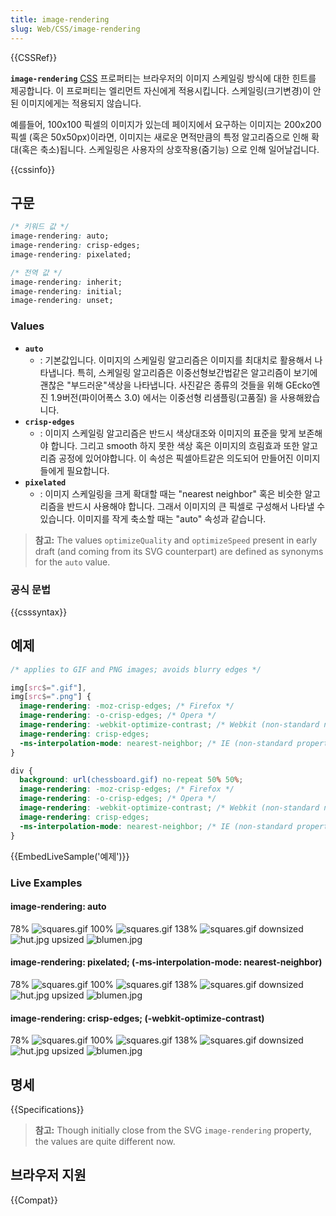 ```yaml
---
title: image-rendering
slug: Web/CSS/image-rendering
---
```


{{CSSRef}}

**`image-rendering`** [CSS](/ko/docs/Web/CSS) 프로퍼티는 브라우저의 이미지 스케일링 방식에 대한 힌트를 제공합니다. 이 프로퍼티는 엘리먼트 자신에게 적용시킵니다. 스케일링(크기변경)이 안 된 이미지에게는 적용되지 않습니다.

예를들어, 100x100 픽셀의 이미지가 있는데 페이지에서 요구하는 이미지는 200x200픽셀 (혹은 50x50px)이라면, 이미지는 새로운 면적만큼의 특정 알고리즘으로 인해 확대(혹은 축소)됩니다. 스케일링은 사용자의 상호작용(줌기능) 으로 인해 일어날겁니다.

{{cssinfo}}

## 구문

```css
/* 키워드 값 */
image-rendering: auto;
image-rendering: crisp-edges;
image-rendering: pixelated;

/* 전역 값 */
image-rendering: inherit;
image-rendering: initial;
image-rendering: unset;
```

### Values

- **`auto`**
  - : 기본값입니다.
    이미지의 스케일링 알고리즘은 이미지를 최대치로 활용해서 나타냅니다. 특히, 스케일링 알고리즘은 이중선형보간법같은 알고리즘이 보기에 괜찮은 "부드러운"색상을 나타냅니다. 사진같은 종류의 것들을 위해 GEcko엔진 1.9버전(파이어폭스 3.0) 에서는 이중선형 리샘플링(고품질) 을 사용해왔습니다.
- **`crisp-edges`**
  - : 이미지 스케일링 알고리즘은 반드시 색상대조와 이미지의 표준을 맞게 보존해야 합니다. 그리고 smooth 하지 못한 색상 혹은 이미지의 흐림효과 또한 알고리즘 공정에 있어야합니다. 이 속성은 픽셀아트같은 의도되어 만들어진 이미지들에게 필요합니다.
- **`pixelated`**
  - : 이미지 스케일링을 크게 확대할 때는 "nearest neighbor" 혹은 비슷한 알고리즘을 반드시 사용해야 합니다. 그래서 이미지의 큰 픽셀로 구성해서 나타낼 수 있습니다. 이미지를 작게 축소할 때는 "auto" 속성과 같습니다.

> **참고:** The values `optimizeQuality` and `optimizeSpeed` present in early draft (and coming from its SVG counterpart) are defined as synonyms for the `auto` value.

### 공식 문법

{{csssyntax}}

## 예제

```css
/* applies to GIF and PNG images; avoids blurry edges */

img[src$=".gif"],
img[src$=".png"] {
  image-rendering: -moz-crisp-edges; /* Firefox */
  image-rendering: -o-crisp-edges; /* Opera */
  image-rendering: -webkit-optimize-contrast; /* Webkit (non-standard naming) */
  image-rendering: crisp-edges;
  -ms-interpolation-mode: nearest-neighbor; /* IE (non-standard property) */
}
```

```css
div {
  background: url(chessboard.gif) no-repeat 50% 50%;
  image-rendering: -moz-crisp-edges; /* Firefox */
  image-rendering: -o-crisp-edges; /* Opera */
  image-rendering: -webkit-optimize-contrast; /* Webkit (non-standard naming) */
  image-rendering: crisp-edges;
  -ms-interpolation-mode: nearest-neighbor; /* IE (non-standard property) */
}
```

{{EmbedLiveSample('예제')}}

### Live Examples

#### image-rendering: auto

78% ![squares.gif](squares.gif) 100% ![squares.gif](squares.gif) 138% ![squares.gif](squares.gif) downsized ![hut.jpg](hut.jpg) upsized ![blumen.jpg](blumen.jpg)

#### image-rendering: pixelated; (-ms-interpolation-mode: nearest-neighbor)

78% ![squares.gif](squares.gif) 100% ![squares.gif](squares.gif) 138% ![squares.gif](squares.gif) downsized ![hut.jpg](hut.jpg) upsized ![blumen.jpg](blumen.jpg)

#### image-rendering: crisp-edges; (-webkit-optimize-contrast)

78% ![squares.gif](squares.gif) 100% ![squares.gif](squares.gif) 138% ![squares.gif](squares.gif) downsized ![hut.jpg](hut.jpg) upsized ![blumen.jpg](blumen.jpg)

## 명세

{{Specifications}}

> **참고:** Though initially close from the SVG `image-rendering` property, the values are quite different now.

## 브라우저 지원

{{Compat}}
